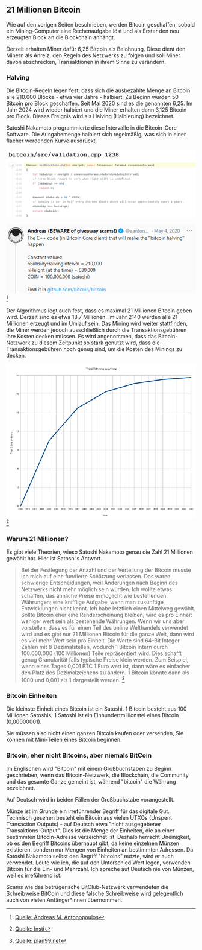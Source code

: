 ## 21 Millionen Bitcoin
Wie auf den vorigen Seiten beschrieben, werden Bitcoin geschaffen, sobald ein Mining-Computer eine Rechenaufgabe löst und als Erster den neu erzeugten Block an die Blockchain anhängt. 

Derzeit erhalten Miner dafür 6,25 Bitcoin als Belohnung. Diese dient den Minern als Anreiz, den Regeln des Netzwerks zu folgen und soll Miner davon abschrecken, Transaktionen in ihrem Sinne zu verändern.

### Halving
Die Bitcoin-Regeln legen fest, dass sich die ausbezahlte Menge an Bitcoin alle 210.000 Blöcke - etwa vier Jahre - halbiert. Zu Beginn wurden 50 Bitcoin pro Block geschaffen. Seit Mai 2020 sind es die genannten 6,25. Im Jahr 2024 wird wieder halbiert und die Miner erhalten dann 3,125 Bitcoin pro Block. Dieses Ereignis wird als Halving (Halbierung) bezeichnet. 

Satoshi Nakamoto programmierte diese Intervalle in die Bitcoin-Core Software. Die Ausgabemenge halbiert sich regelmäßig, was sich in einer flacher werdenden Kurve ausdrückt.  

![Der Teil des Bitcoin-Core Programmes, der das Halving Intervall festlegt. In C++](assets/_halving-interval.jpg)

![Erklärung von Andreas M. Antonopoulos](assets/_aantonop-21-million.png) [^24]

Der Algorithmus legt auch fest, dass es maximal 21 Millionen Bitcoin geben wird. Derzeit sind es etwa 18,7 Millionen. Im Jahr 2140 werden alle 21 Millionen erzeugt und im Umlauf sein. Das Mining wird weiter stattfinden, die Miner werden jedoch ausschließlich durch die Transaktionsgebühren ihre Kosten decken müssen. Es wird angenommen, dass das Bitcoin-Netzwerk zu diesem Zeitpunkt so stark genutzt wird, dass die Transaktionsgebühren hoch genug sind, um die Kosten des Minings zu decken.

![Gesamte Bitcoin Menge über die Zeit](assets/_Total_bitcoins_over_time.png) [^25]


### Warum 21 Millionen?
Es gibt viele Theorien, wieso Satoshi Nakamoto genau die Zahl 21 Millionen gewählt hat. Hier ist Satoshi′s Antwort. 

>Bei der Festlegung der Anzahl und der Verteilung der Bitcoin musste ich mich auf eine fundierte Schätzung verlassen. Das waren schwierige Entscheidungen, weil Änderungen nach Beginn des Netzwerks nicht mehr möglich sein würden. Ich wollte etwas schaffen, das ähnliche Preise ermöglicht wie bestehenden Währungen; eine knifflige Aufgabe, wenn man zukünftige Entwicklungen nicht kennt. Ich habe letztlich einen Mittelweg gewählt. Sollte Bitcoin eher eine Randerscheinung bleiben, wird es pro Einheit weniger wert sein als bestehende Währungen. Wenn wir uns aber vorstellen, dass es für einen Teil des online Welthandels verwendet wird und es gibt nur 21 Millionen Bitcoin für die ganze Welt, dann wird es viel mehr Wert sein pro Einheit. Die Werte sind 64-Bit Integer Zahlen mit 8 Dezimalstellen, wodurch 1 Bitcoin intern durch 100.000.000 (100 Millionen) Teile repräsentiert wird. Dies schafft genug Granularität falls typische Preise klein werden. Zum Beispiel, wenn eines Tages 0,001 BTC 1 Euro wert ist, dann wäre es einfacher den Platz des Dezimalzeichens zu ändern. 1 Bitcoin könnte dann als 1000 und 0,001 als 1 dargestellt werden. [^26]


### Bitcoin Einheiten
Die kleinste Einheit eines Bitcoin ist ein Satoshi. 1 Bitcoin besteht aus 100 Millionen Satoshis; 1 Satoshi ist ein Einhundertmillionstel eines Bitcoin (0,00000001).

Sie müssen also nicht einen ganzen Bitcoin kaufen oder versenden, Sie können mit Mini-Teilen eines Bitcoin beginnen.

### Bitcoin, eher nicht Bitcoins, aber niemals BitCoin

Im Englischen wird "Bitcoin" mit einem Großbuchstaben zu Beginn geschrieben, wenn das Bitcoin-Netzwerk, die Blockchain, die Community und das gesamte Ganze gemeint ist, während "bitcoin" die Währung bezeichnet.

Auf Deutsch wird in beiden Fällen der Großbuchstabe vorangestellt.

Münze ist im Grunde ein irreführender Begriff für das digitale Gut. Technisch gesehen besteht ein Bitcoin aus vielen UTXOs (Unspent Transaction Outputs) - auf Deutsch etwa "nicht ausgegebener Transaktions-Output". Dies ist die Menge der Einheiten, die an einer bestimmten Bitcoin-Adresse verzeichnet ist. Deshalb herrscht Uneinigkeit, ob es den Begriff Bitcoins überhaupt gibt, da keine einzelnen Münzen existieren, sondern nur Mengen von Einheiten an bestimmten Adressen. Da Satoshi Nakamoto selbst den Begriff "bitcoins" nutzte, wird er auch verwendet. Leute wie ich, die auf den Unterschied Wert legen, verwenden Bitcoin für die Ein- und Mehrzahl. Ich spreche auf Deutsch nie von Münzen, weil es irreführend ist.

Scams wie das betrügerische BitClub-Netzwerk verwendeten die Schreibweise BitCoin und diese falsche Schreibweise wird gelegentlich auch von vielen Anfänger*innen übernommen.

[^24]: [Quelle: Andreas M. Antonopoulos](https://twitter.com/aantonop/status/1257366095515848716?s=20)

[^25]: [Quelle: Insti](https://commons.wikimedia.org/wiki/File:Total_bitcoins_over_time.png)

[^26]: [Quelle: plan99.net](https://plan99.net/~mike/satoshi-emails/thread1.html)
